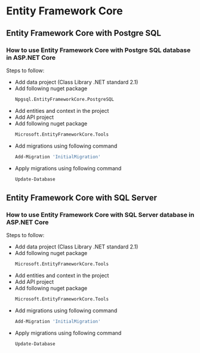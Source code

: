 # Entity Framework Core
## Entity Framework Core with Postgre SQL
### How to use Entity Framework Core with Postgre SQL database in ASP.NET Core

Steps to follow:
- Add data project (Class Library .NET standard 2.1)
- Add following nuget package
    ```sh
    Npgsql.EntityFrameworkCore.PostgreSQL
    ```
- Add entities and context in the project
- Add API project
- Add following nuget package
    ```sh
    Microsoft.EntityFrameworkCore.Tools
    ```
- Add migrations using following command
    ```sh
    Add-Migration 'InitialMigration'
    ```
- Apply migrations using following command
    ```sh
    Update-Database
    ```

## Entity Framework Core with SQL Server
### How to use Entity Framework Core with SQL Server database in ASP.NET Core

Steps to follow:
- Add data project (Class Library .NET standard 2.1)
- Add following nuget package
    ```sh
    Microsoft.EntityFrameworkCore.Tools
    ```
- Add entities and context in the project
- Add API project
- Add following nuget package
    ```sh
    Microsoft.EntityFrameworkCore.Tools
    ```
- Add migrations using following command
    ```sh
    Add-Migration 'InitialMigration'
    ```
- Apply migrations using following command
    ```sh
    Update-Database
    ```
